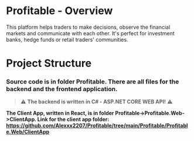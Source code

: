 # Profitable - Overview
This platform helps traders to make decisions, observe the financial markets and communicate with each other. It's perfect for investment banks, hedge funds or retail traders' communities.

# Project Structure
### Source code is in folder Profitable. There are all files for the backend and the frontend application.

> ⚠️ **The backend is written in C# - ASP.NET CORE WEB API!** :warning:

**The Client App, written in React, is in folder Profitable->Profitable.Web->ClientApp. Link for the client app folder: https://github.com/Alexxx2207/Profitable/tree/main/Profitable/Profitable.Web/ClientApp**
